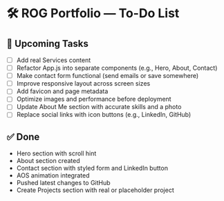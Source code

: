 # 🛠️ ROG Portfolio — To-Do List

## 🔧 Upcoming Tasks
- [ ] Add real Services content
- [ ] Refactor App.js into separate components (e.g., Hero, About, Contact)
- [ ] Make contact form functional (send emails or save somewhere)
- [ ] Improve responsive layout across screen sizes
- [ ] Add favicon and page metadata
- [ ] Optimize images and performance before deployment
- [ ] Update About Me section with accurate skills and a photo
- [ ] Replace social links with icon buttons (e.g., LinkedIn, GitHub)

## ✅ Done
- Hero section with scroll hint
- About section created
- Contact section with styled form and LinkedIn button
- AOS animation integrated
- Pushed latest changes to GitHub
- Create Projects section with real or placeholder project